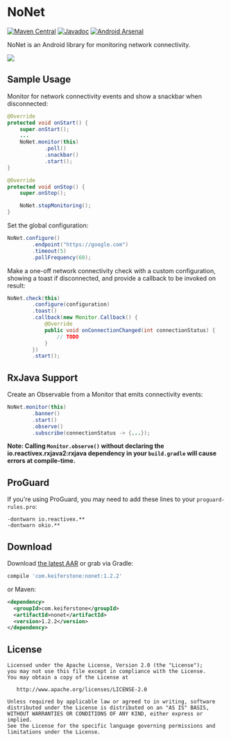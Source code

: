 NoNet
=======

[![Maven Central](https://maven-badges.herokuapp.com/maven-central/com.keiferstone/nonet/badge.svg)](http://search.maven.org/#search|ga|1|g:"com.keiferstone"%20AND%20a:"nonet")
[![Javadoc](https://javadoc-emblem.rhcloud.com/doc/com.keiferstone/nonet/badge.svg)](http://www.javadoc.io/doc/com.keiferstone/nonet)
[![Android Arsenal](https://img.shields.io/badge/Android%20Arsenal-NoNet-brightgreen.svg?style=flat)](https://android-arsenal.com/details/1/5219)

NoNet is an Android library for monitoring network connectivity.

![](https://keiferstone.com/nonet/nonet-banner.png)


Sample Usage
-----

Monitor for network connectivity events and show a snackbar when disconnected:
```java
@Override
protected void onStart() {
    super.onStart();
    ...
    NoNet.monitor(this)
            .poll()
            .snackbar()
            .start();
}

@Override
protected void onStop() {
    super.onStop();

    NoNet.stopMonitoring();
}
```

Set the global configuration:
```java
NoNet.configure()
        .endpoint("https://google.com")
        .timeout(5)
        .pollFrequency(60);
```

Make a one-off network connectivity check with a custom configuration, showing a toast if 
disconnected, and provide a callback to be invoked on result:
```java
NoNet.check(this)
        .configure(configuration)
        .toast()
        .callback(new Monitor.Callback() {
            @Override
            public void onConnectionChanged(int connectionStatus) {
                // TODO
            }
        })
        .start();
```


RxJava Support
--------------

Create an Observable from a Monitor that emits connectivity events:
```java
NoNet.monitor(this)
        .banner()
        .start()
        .observe()
        .subscribe(connectionStatus -> {...});
```

**Note: Calling `Monitor.observe()` without declaring the io.reactivex.rxjava2:rxjava dependency in
your `build.gradle` will cause errors at compile-time.**


ProGuard
--------

If you're using ProGuard, you may need to add these lines to your `proguard-rules.pro`:
```
-dontwarn io.reactivex.**
-dontwarn okio.**
```


Download
--------

Download [the latest AAR][1] or grab via Gradle:
```groovy
compile 'com.keiferstone:nonet:1.2.2'
```
or Maven:
```xml
<dependency>
  <groupId>com.keiferstone</groupId>
  <artifactId>nonet</artifactId>
  <version>1.2.2</version>
</dependency>
```


License
--------

    Licensed under the Apache License, Version 2.0 (the "License");
    you may not use this file except in compliance with the License.
    You may obtain a copy of the License at

       http://www.apache.org/licenses/LICENSE-2.0

    Unless required by applicable law or agreed to in writing, software
    distributed under the License is distributed on an "AS IS" BASIS,
    WITHOUT WARRANTIES OR CONDITIONS OF ANY KIND, either express or implied.
    See the License for the specific language governing permissions and
    limitations under the License.


 [1]: http://search.maven.org/#search|gav|1|g:"com.keiferstone"%20AND%20a:"nonet"